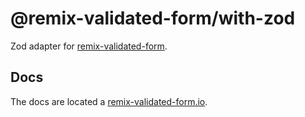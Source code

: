 # @remix-validated-form/with-zod

Zod adapter for [remix-validated-form](https://github.com/airjp73/remix-validated-form).

## Docs

The docs are located a [remix-validated-form.io](https://www.remix-validated-form.io).
